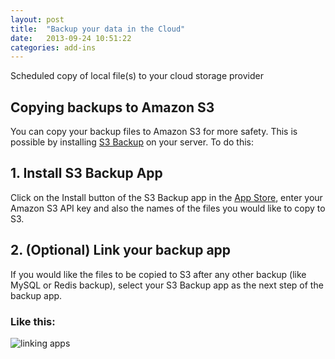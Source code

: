 ```yaml
---
layout: post
title:  "Backup your data in the Cloud"
date:   2013-09-24 10:51:22
categories: add-ins
---
```


<p class="lead">Scheduled copy of local file(s) to your cloud storage provider</p>

## Copying backups to Amazon S3

You can copy your backup files to Amazon S3 for more safety. This is possible by installing [S3 Backup](s3_backup) on your server. To do this:

## 1. Install S3 Backup App
Click on the Install button of the S3 Backup app in the [App Store](appstore),  enter your Amazon S3 API key and also the names of the files you would like to copy to S3.

## 2. (Optional) Link your backup app
If you would like the files to be copied to S3 after any other backup (like MySQL or Redis backup), select your S3 Backup app as the next step of the backup app.

### Like this:

![linking apps](/images/linking_apps.png)